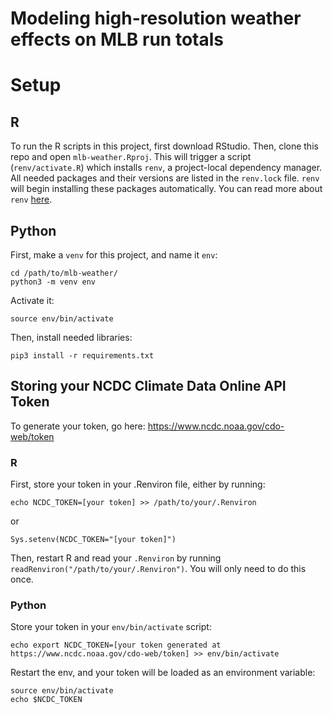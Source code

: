 Modeling high-resolution weather effects on MLB run totals
================

# Setup

## R

To run the R scripts in this project, first download RStudio. Then,
clone this repo and open `mlb-weather.Rproj`. This will trigger a script
(`renv/activate.R`) which installs `renv`, a project-local dependency
manager. All needed packages and their versions are listed in the
`renv.lock` file. `renv` will begin installing these packages
automatically. You can read more about `renv`
[here](https://rstudio.github.io/renv/articles/renv.html).

## Python

First, make a `venv` for this project, and name it `env`:

    cd /path/to/mlb-weather/
    python3 -m venv env

Activate it:

    source env/bin/activate

Then, install needed libraries:

    pip3 install -r requirements.txt

## Storing your NCDC Climate Data Online API Token

To generate your token, go here:
<https://www.ncdc.noaa.gov/cdo-web/token>

### R

First, store your token in your .Renviron file, either by running:

    echo NCDC_TOKEN=[your token] >> /path/to/your/.Renviron

or

    Sys.setenv(NCDC_TOKEN="[your token]")

Then, restart R and read your `.Renviron` by running
`readRenviron("/path/to/your/.Renviron")`. You will only need to do this
once.

### Python

Store your token in your `env/bin/activate`
    script:

    echo export NCDC_TOKEN=[your token generated at https://www.ncdc.noaa.gov/cdo-web/token] >> env/bin/activate

Restart the env, and your token will be loaded as an environment
variable:

    source env/bin/activate
    echo $NCDC_TOKEN
